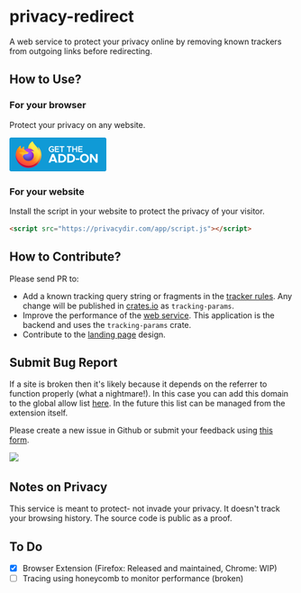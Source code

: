 # privacy-redirect

A web service to protect your privacy online by removing known trackers from outgoing links before redirecting.

## How to Use?
### For your browser

Protect your privacy on any website.

[<img src="frontend/src/get-the-addon-fx-apr-2020.svg" height="60" />](https://addons.mozilla.org/en-US/firefox/addon/privacydir/)


### For your website

Install the script in your website to protect the privacy of your visitor.

```html
<script src="https://privacydir.com/app/script.js"></script>
```


## How to Contribute?

Please send PR to:

* Add a known tracking query string or fragments in the [tracker rules](./tracking-params/src/rules.rs). Any change will be published in [crates.io](https://crates.io/crates/tracking-params) as `tracking-params`.
* Improve the performance of the [web service](./web/). This application is the backend and uses the `tracking-params` crate.
* Contribute to the [landing page](./frontend/) design.

## Submit Bug Report

If a site is broken then it's likely because it depends on the referrer to function properly (what a nightmare!). In this case you can add this domain to the global allow list [here](web/src/main.rs#L10). In the future this list can be managed from the extension itself.

Please create a new issue in Github or submit your feedback using [this form](https://forms.gle/xd5XFT6JHRTvvwqY6).

[<img src="https://cdn.buymeacoffee.com/buttons/v2/default-yellow.png" height="60" />](https://www.buymeacoffee.com/mustak.im)


## Notes on Privacy
This service is meant to protect- not invade your privacy. It doesn't track your browsing history. The source code is public as a proof.

## To Do
- [x] Browser Extension (Firefox: Released and maintained, Chrome: WIP)
- [ ] Tracing using honeycomb to monitor performance (broken)
